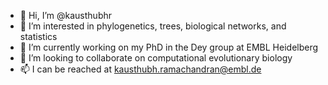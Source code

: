 - 👋 Hi, I’m @kausthubhr
- 👀 I’m interested in phylogenetics, trees, biological networks, and statistics
- 🌱 I’m currently working on my PhD in the Dey group at EMBL Heidelberg
- 💞️ I’m looking to collaborate on computational evolutionary biology
- 📫 I can be reached at kausthubh.ramachandran@embl.de

<!---
kausthubhr/kausthubhr is a ✨ special ✨ repository because its `README.md` (this file) appears on your GitHub profile.
You can click the Preview link to take a look at your changes.
--->
